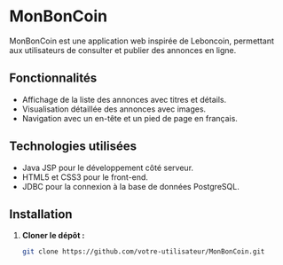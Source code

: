 # MonBonCoin

MonBonCoin est une application web inspirée de Leboncoin, permettant aux utilisateurs de consulter et publier des annonces en ligne.

## Fonctionnalités

- Affichage de la liste des annonces avec titres et détails.
- Visualisation détaillée des annonces avec images.
- Navigation avec un en-tête et un pied de page en français.

## Technologies utilisées

- Java JSP pour le développement côté serveur.
- HTML5 et CSS3 pour le front-end.
- JDBC pour la connexion à la base de données PostgreSQL.

## Installation

1. **Cloner le dépôt :**

   ```bash
   git clone https://github.com/votre-utilisateur/MonBonCoin.git
